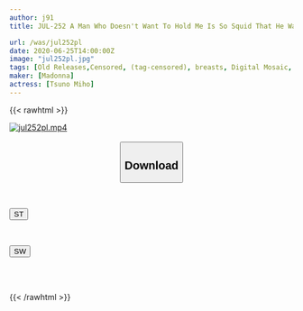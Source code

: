 ```yaml
---
author: j91
title: JUL-252 A Man Who Doesn't Want To Hold Me Is So Squid That He Wants To Die ... Miho Tono

url: /was/jul252pl
date: 2020-06-25T14:00:00Z
image: "jul252pl.jpg"
tags: [Old Releases,Censored, (tag-censored), breasts, Digital Mosaic, Humiliation, Married Woman, Mature Woman, Solowork]
maker: [Madonna]
actress: [Tsuno Miho]
---
```



{{< rawhtml >}}

<div class="video" data-videoid="BQ28yDWva2iyXKp">
    <a href="javascript:;">
        <img src="/was/jul252pl/jul252pl.jpg" width="WIDTH" height="HEIGHT" alt="jul252pl.mp4" loading="lazy">
    </a>
</div>

<script type="text/javascript" src="https://j91.asia/asset/on-demand-st.js"></script>

<br>
  <link rel="stylesheet" href="https://j91.asia/asset/bs5.css">
  
  <center>
  <button class="btn btn-primary" type="button" data-bs-toggle="collapse" data-bs-target=".multi-collapse" aria-expanded="false" aria-controls="multiCollapseExample1 multiCollapseExample2"><h2>Download</h2></button></center>
</p>
<div class="row">
  <div class="col">
    <div class="collapse multi-collapse" id="multiCollapseExample1">
      <div class="card card-body">
	      	      <br>
<div class="buttons">  
<p><a href="https://streamtape.to/v/BQ28yDWva2iyXKp" target="_blank"><button class="btn-hover color-3"><i class="fa fa-download"></i> ST</button></a></p></div>
    </div>
  </div>
</div>
  <div class="col">
    <div class="collapse multi-collapse" id="multiCollapseExample2">
      <div class="card card-body">
	      <br>
<div class="buttons">
<p><a href="https://flaswish.com/13q1476nuzkk" target="_blank"><button class="btn-hover color-2"><i class="fa fa-download"></i> SW</button></a></p></div>
<br><br>
      </div>
    </div>
  </div>
</div>

{{< /rawhtml >}}